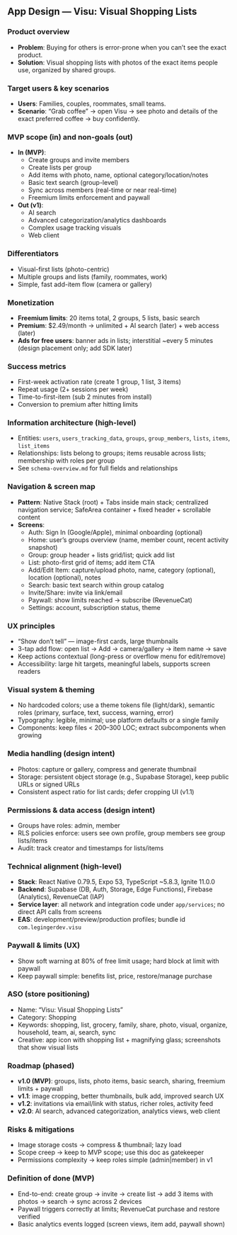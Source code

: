 ## App Design — Visu: Visual Shopping Lists

### Product overview
- **Problem**: Buying for others is error-prone when you can’t see the exact product.
- **Solution**: Visual shopping lists with photos of the exact items people use, organized by shared groups.

### Target users & key scenarios
- **Users**: Families, couples, roommates, small teams.
- **Scenario**: “Grab coffee” → open Visu → see photo and details of the exact preferred coffee → buy confidently.

### MVP scope (in) and non-goals (out)
- **In (MVP)**:
  - Create groups and invite members
  - Create lists per group
  - Add items with photo, name, optional category/location/notes
  - Basic text search (group-level)
  - Sync across members (real-time or near real-time)
  - Freemium limits enforcement and paywall
- **Out (v1)**:
  - AI search
  - Advanced categorization/analytics dashboards
  - Complex usage tracking visuals
  - Web client

### Differentiators
- Visual-first lists (photo-centric)
- Multiple groups and lists (family, roommates, work)
- Simple, fast add-item flow (camera or gallery)

### Monetization
- **Freemium limits**: 20 items total, 2 groups, 5 lists, basic search
- **Premium**: $2.49/month → unlimited + AI search (later) + web access (later)
- **Ads for free users**: banner ads in lists; interstitial ~every 5 minutes (design placement only; add SDK later)

### Success metrics
- First-week activation rate (create 1 group, 1 list, 3 items)
- Repeat usage (2+ sessions per week)
- Time-to-first-item (sub 2 minutes from install)
- Conversion to premium after hitting limits

### Information architecture (high-level)
- Entities: `users`, `users_tracking_data`, `groups`, `group_members`, `lists`, `items`, `list_items`
- Relationships: lists belong to groups; items reusable across lists; membership with roles per group
- See `schema-overview.md` for full fields and relationships

### Navigation & screen map
- **Pattern**: Native Stack (root) + Tabs inside main stack; centralized navigation service; SafeArea container + fixed header + scrollable content
- **Screens**:
  - Auth: Sign In (Google/Apple), minimal onboarding (optional)
  - Home: user’s groups overview (name, member count, recent activity snapshot)
  - Group: group header + lists grid/list; quick add list
  - List: photo-first grid of items; add item CTA
  - Add/Edit Item: capture/upload photo, name, category (optional), location (optional), notes
  - Search: basic text search within group catalog
  - Invite/Share: invite via link/email
  - Paywall: show limits reached → subscribe (RevenueCat)
  - Settings: account, subscription status, theme

### UX principles
- “Show don’t tell” — image-first cards, large thumbnails
- 3-tap add flow: open list → Add → camera/gallery → item name → save
- Keep actions contextual (long-press or overflow menu for edit/remove)
- Accessibility: large hit targets, meaningful labels, supports screen readers

### Visual system & theming
- No hardcoded colors; use a theme tokens file (light/dark), semantic roles (primary, surface, text, success, warning, error)
- Typography: legible, minimal; use platform defaults or a single family
- Components: keep files < 200–300 LOC; extract subcomponents when growing

### Media handling (design intent)
- Photos: capture or gallery, compress and generate thumbnail
- Storage: persistent object storage (e.g., Supabase Storage), keep public URLs or signed URLs
- Consistent aspect ratio for list cards; defer cropping UI (v1.1)

### Permissions & data access (design intent)
- Groups have roles: admin, member
- RLS policies enforce: users see own profile, group members see group lists/items
- Audit: track creator and timestamps for lists/items

### Technical alignment (high-level)
- **Stack**: React Native 0.79.5, Expo 53, TypeScript ~5.8.3, Ignite 11.0.0
- **Backend**: Supabase (DB, Auth, Storage, Edge Functions), Firebase (Analytics), RevenueCat (IAP)
- **Service layer**: all network and integration code under `app/services`; no direct API calls from screens
- **EAS**: development/preview/production profiles; bundle id `com.legingerdev.visu`

### Paywall & limits (UX)
- Show soft warning at 80% of free limit usage; hard block at limit with paywall
- Keep paywall simple: benefits list, price, restore/manage purchase

### ASO (store positioning)
- Name: “Visu: Visual Shopping Lists”
- Category: Shopping
- Keywords: shopping, list, grocery, family, share, photo, visual, organize, household, team, ai, search, sync
- Creative: app icon with shopping list + magnifying glass; screenshots that show visual lists

### Roadmap (phased)
- **v1.0 (MVP)**: groups, lists, photo items, basic search, sharing, freemium limits + paywall
- **v1.1**: image cropping, better thumbnails, bulk add, improved search UX
- **v1.2**: invitations via email/link with status, richer roles, activity feed
- **v2.0**: AI search, advanced categorization, analytics views, web client

### Risks & mitigations
- Image storage costs → compress & thumbnail; lazy load
- Scope creep → keep to MVP scope; use this doc as gatekeeper
- Permissions complexity → keep roles simple (admin|member) in v1

### Definition of done (MVP)
- End-to-end: create group → invite → create list → add 3 items with photos → search → sync across 2 devices
- Paywall triggers correctly at limits; RevenueCat purchase and restore verified
- Basic analytics events logged (screen views, item add, paywall shown)



